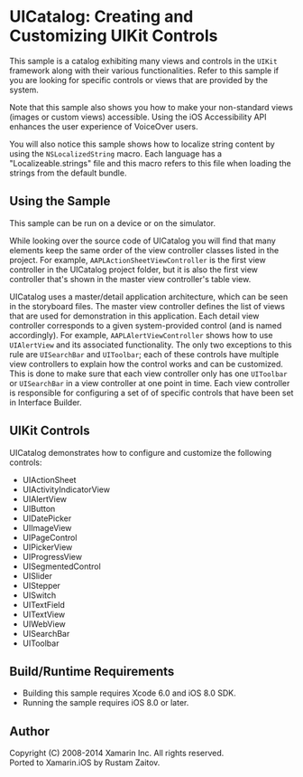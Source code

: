 UICatalog: Creating and Customizing UIKit Controls
==================================================
 
This sample is a catalog exhibiting many views and controls in the `UIKit` framework along with their various functionalities. Refer to this sample if you are looking for specific controls or views that are provided by the system.
 
Note that this sample also shows you how to make your non-standard views (images or custom views) accessible. Using the iOS Accessibility API enhances the user experience of VoiceOver users.
 
You will also notice this sample shows how to localize string content by using the `NSLocalizedString` macro. Each language has a "Localizeable.strings" file and this macro refers to this file when loading the strings from the default bundle.
 
Using the Sample
----------------
 
This sample can be run on a device or on the simulator.
 
While looking over the source code of UICatalog you will find that many elements keep the same order of the view controller classes listed in the project. For example, `AAPLActionSheetViewController` is the first view controller in the UICatalog project folder, but it is also the first view controller that's shown in the master view controller's table view.
 
UICatalog uses a master/detail application architecture, which can be seen in the storyboard files. The master view controller defines the list of views that are used for demonstration in this application. Each detail view controller corresponds to a given system-provided control (and is named accordingly). For example, `AAPLAlertViewController` shows how to use `UIAlertView` and its associated functionality. The only two exceptions to this rule are `UISearchBar` and `UIToolbar`; each of these controls have multiple view controllers to explain how the control works and can be customized. This is done to make sure that each view controller only has one `UIToolbar` or `UISearchBar` in a view controller at one point in time. Each view controller is responsible for configuring a set of of specific controls that have been set in Interface Builder.
 
UIKit Controls
--------------
 
UICatalog demonstrates how to configure and customize the following controls:
 
* UIActionSheet
* UIActivityIndicatorView
* UIAlertView
* UIButton
* UIDatePicker
* UIImageView
* UIPageControl
* UIPickerView
* UIProgressView
* UISegmentedControl
* UISlider
* UIStepper
* UISwitch
* UITextField
* UITextView
* UIWebView
* UISearchBar
* UIToolbar

Build/Runtime Requirements 
--------------------------

* Building this sample requires Xcode 6.0 and iOS 8.0 SDK. 
* Running the sample requires iOS 8.0 or later.
 
Author 
------

Copyright (C) 2008-2014 Xamarin Inc. All rights reserved.  
Ported to Xamarin.iOS by Rustam Zaitov.
